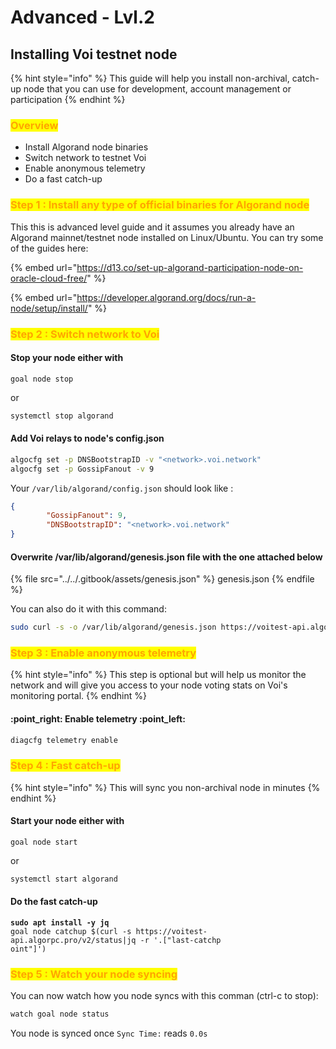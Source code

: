 # Advanced - Lvl.2

## Installing Voi testnet node

{% hint style="info" %}
This guide will help you install non-archival, catch-up node that you can use for development, account management or participation&#x20;
{% endhint %}

### <mark style="color:orange;">Overview</mark>

* Install Algorand node binaries
* Switch network to testnet Voi
* Enable anonymous telemetry
* Do a fast catch-up

### <mark style="color:orange;">Step 1 : Install any type of official binaries for Algorand node</mark>&#x20;

This this is advanced level guide and it assumes you already have an Algorand mainnet/testnet node installed on Linux/Ubuntu. You can try some of the guides here:

{% embed url="https://d13.co/set-up-algorand-participation-node-on-oracle-cloud-free/" %}

{% embed url="https://developer.algorand.org/docs/run-a-node/setup/install/" %}

### <mark style="color:orange;">Step 2 : Switch network to Voi</mark>

#### Stop your node either with&#x20;

```
goal node stop
```

or

```bash
systemctl stop algorand
```

#### Add Voi relays to node's config.json

```bash
algocfg set -p DNSBootstrapID -v "<network>.voi.network"
algocfg set -p GossipFanout -v 9
```

Your `/var/lib/algorand/config.json` should look like :

```json
{
        "GossipFanout": 9,
        "DNSBootstrapID": "<network>.voi.network"
}
```

#### Overwrite /var/lib/algorand/genesis.json file with the one attached below

{% file src="../../.gitbook/assets/genesis.json" %}
genesis.json
{% endfile %}

You can also do it with this command:

```bash
sudo curl -s -o /var/lib/algorand/genesis.json https://voitest-api.algorpc.pro/genesis
```

### <mark style="color:orange;">Step 3 : Enable anonymous telemetry</mark>

{% hint style="info" %}
This step is optional but will help us monitor the network and will give you access to your node voting stats on Voi's monitoring portal.
{% endhint %}

#### :point\_right: Enable telemetry :point\_left:

```bash
diagcfg telemetry enable
```

### <mark style="color:orange;">Step 4 : Fast catch-up</mark>

{% hint style="info" %}
This will sync you non-archival node in minutes&#x20;
{% endhint %}

#### Start your node either with&#x20;

```
goal node start
```

or

```bash
systemctl start algorand
```

#### Do the fast catch-up

<pre class="language-bash"><code class="lang-bash"><strong>sudo apt install -y jq 
</strong>goal node catchup $(curl -s https://voitest-api.algorpc.pro/v2/status|jq -r '.["last-catchp
oint"]')
</code></pre>

### <mark style="color:orange;">Step 5 : Watch your node syncing</mark>

You can now watch how you node syncs with this comman (ctrl-c to stop):

```bash
watch goal node status
```

You node is synced once `Sync Time:` reads `0.0s`
